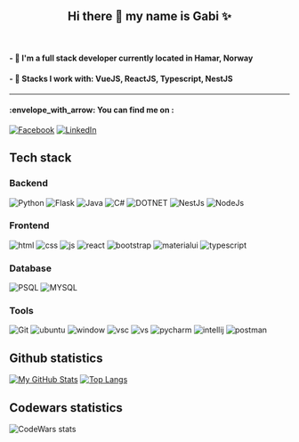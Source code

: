 <div align="center">
<h2> Hi there 👋 my name is Gabi ✨ </h2> 
</div><br/>



<h4>- 🔭 I'm a full stack developer currently located in Hamar, Norway</h4>
<h4>- 🌱 Stacks I work with: VueJS, ReactJS, Typescript, NestJS </h4>




---

<h4>  :envelope_with_arrow:	You can find me on : </h4>

   [![Facebook][1.2]][1]  [![LinkedIn][2.2]][2]

<!-- Icons -->

[1.2]: 	https://img.shields.io/badge/Facebook-1877F2?style=for-the-badge&logo=facebook&logoColor=whit
[2.2]: https://img.shields.io/badge/LinkedIn-0077B5?style=for-the-badge&logo=linkedin&logoColor=white

<!-- Links to your social media accounts -->

[1]: https://www.facebook.com/gabraka/
[2]: https://www.linkedin.com/in/gabriella-szigeti-0b7a3313a/

## Tech stack


### Backend
![Python](https://img.shields.io/badge/Python-FFD43B?style=for-the-badge&logo=python&logoColor=darkgreen)
![Flask](	https://img.shields.io/badge/Flask-000000?style=for-the-badge&logo=flask&logoColor=white)
![Java](https://img.shields.io/badge/Java-ED8B00?style=for-the-badge&logo=java&logoColor=white)
![C#](	https://img.shields.io/badge/C%23-239120?style=for-the-badge&logo=c-sharp&logoColor=white)
![DOTNET](https://img.shields.io/badge/.NET-512BD4?style=for-the-badge&logo=dotnet&logoColor=white)
![NestJs](https://img.shields.io/badge/nestjs-E0234E?style=for-the-badge&logo=nestjs&logoColor=white)
![NodeJs](https://img.shields.io/badge/Node.js-339933?style=for-the-badge&logo=nodedotjs&logoColor=white)

### Frontend
![html](https://img.shields.io/badge/HTML5-E34F26?style=for-the-badge&logo=html5&logoColor=white)
![css](https://img.shields.io/badge/CSS3-1572B6?style=for-the-badge&logo=css3&logoColor=white)
![js](https://img.shields.io/badge/JavaScript-323330?style=for-the-badge&logo=javascript&logoColor=F7DF1E)
![react](https://img.shields.io/badge/React-20232A?style=for-the-badge&logo=react&logoColor=61DAFB)
![bootstrap](	https://img.shields.io/badge/Bootstrap-563D7C?style=for-the-badge&logo=bootstrap&logoColor=white)
![materialui](	https://img.shields.io/badge/Material--UI-0081CB?style=for-the-badge&logo=material-ui&logoColor=white)
![typescript](https://img.shields.io/badge/TypeScript-007ACC?style=for-the-badge&logo=typescript&logoColor=white)

### Database 
![PSQL](https://img.shields.io/badge/PostgreSQL-316192?style=for-the-badge&logo=postgresql&logoColor=white)
![MYSQL](https://img.shields.io/badge/MySQL-005C84?style=for-the-badge&logo=mysql&logoColor=white)

### Tools
![Git](https://img.shields.io/badge/Git-F05032?style=for-the-badge&logo=git&logoColor=white)
![ubuntu](https://img.shields.io/badge/Ubuntu-E95420?style=for-the-badge&logo=ubuntu&logoColor=white)
![window](https://img.shields.io/badge/Windows-0078D6?style=for-the-badge&logo=windows&logoColor=white)
![vsc](https://img.shields.io/badge/Visual_Studio_Code-0078D4?style=for-the-badge&logo=visual%20studio%20code&logoColor=white)
![vs](https://img.shields.io/badge/Visual_Studio-5C2D91?style=for-the-badge&logo=visual%20studio&logoColor=white)
![pycharm](https://img.shields.io/badge/PyCharm-000000.svg?&style=for-the-badge&logo=PyCharm&logoColor=white)
![intellij](	https://img.shields.io/badge/IntelliJIDEA-000000.svg?style=for-the-badge&logo=intellij-idea&logoColor=white)
![postman](https://img.shields.io/badge/Postman-FF6C37?style=for-the-badge&logo=Postman&logoColor=white)

## Github statistics
[![My GitHub Stats](https://github-readme-stats.vercel.app/api/?username=gabriellaszigeti&count_private=true&theme=tokyonight&showicons=true)]()
[![Top Langs](https://github-readme-stats.vercel.app/api/top-langs/?username=gabriellaszigeti&theme=tokyonight)](https://github.com/anuraghazra/github-readme-stats)

## Codewars statistics

![CodeWars stats](https://github-readme-codewars-stats.herokuapp.com/api/?username=habadab&card&customcolor=bg:191b27:191b27_text:00c0b1_logo:2a295b_stroke:f75402)
